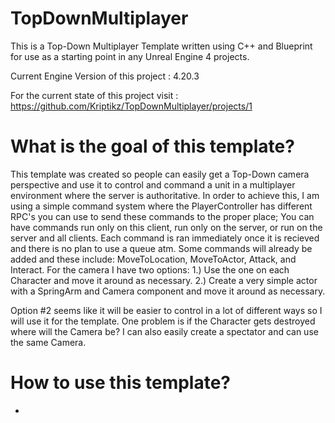# TopDownMultiplayer
This is a Top-Down Multiplayer Template written using C++ and Blueprint for use as a starting point in any Unreal Engine 4 projects.

Current Engine Version of this project : 4.20.3

For the current state of this project visit : https://github.com/Kriptikz/TopDownMultiplayer/projects/1

# What is the goal of this template?
  This template was created so people can easily get a Top-Down camera perspective and use it to control and command a unit in a multiplayer environment where the server is authoritative. In order to achieve this, I am using a simple command system where the PlayerController has different RPC's you can use to send these commands to the proper place; You can have commands run only on this client, run only on the server, or run on the server and all clients. Each command is ran immediately once it is recieved and there is no plan to use a queue atm. Some commands will already be added and these include: MoveToLocation, MoveToActor, Attack, and Interact.
  For the camera I have two options:
  1.) Use the one on each Character and move it around as necessary.
  2.) Create a very simple actor with a SpringArm and Camera component and move it around as necessary.
  
  Option #2 seems like it will be easier to control in a lot of different ways so I will use it for the template. One problem is if the Character gets destroyed where will the Camera be? I can also easily create a spectator and can use the same Camera.

# How to use this template?
-
